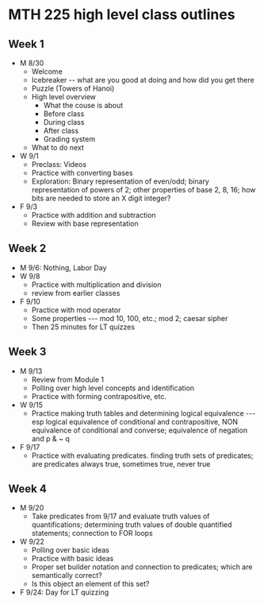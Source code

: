 # MTH 225 high level class outlines

## Week 1

- M 8/30
  - Welcome 
  - Icebreaker -- what are you good at doing and how did you get there 
  - Puzzle (Towers of Hanoi)
  - High level overview 
    - What the couse is about
    - Before class
    - During class
    - After class
    - Grading system
  - What to do next 
- W 9/1
  - Preclass: Videos 
  - Practice with converting bases 
  - Exploration: Binary representation of even/odd; binary representation of powers of 2; other properties of base 2, 8, 16; how bits are needed to store an X digit integer? 
- F 9/3
  - Practice with addition and subtraction 
  - Review with base representation 

## Week 2

- M 9/6: Nothing, Labor Day
- W 9/8
  - Practice with multiplication and division 
  - review from earlier classes 
- F 9/10
  - Practice with mod operator
  - Some properties --- mod 10, 100, etc.; mod 2; caesar sipher
  - Then 25 minutes for LT quizzes 

## Week 3

- M 9/13
  - Review from Module 1
  - Polling over high level concepts and identification
  - Practice with forming contrapositive, etc. 
- W 9/15
  - Practice making truth tables and determining logical equivalence --- esp logical equivalence of conditional and contrapositive, NON equivalence of conditional and converse; equivalence of negation and p & ~ q
- F 9/17
  - Practice with evaluating predicates. finding truth sets of predicates; are predicates always true, sometimes true, never true

## Week 4

- M 9/20
  - Take predicates from 9/17 and evaluate truth values of quantifications; determining truth values of double quantified statements; connection to FOR loops  
- W 9/22
  - Polling over basic ideas
  - Practice with basic ideas
  - Proper set builder notation and connection to predicates; which are semantically correct? 
  - Is this object an element of this set? 
- F 9/24: Day for LT quizzing